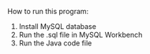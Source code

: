 How to run this program:
1. Install MySQL database
2. Run the .sql file in MySQL Workbench 
3. Run the Java code file
